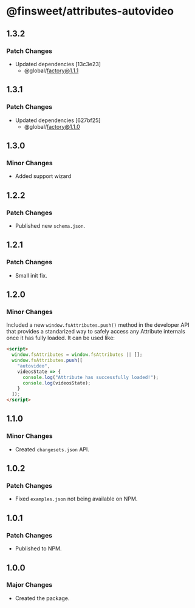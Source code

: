 # @finsweet/attributes-autovideo

## 1.3.2

### Patch Changes

- Updated dependencies [13c3e23]
  - @global/factory@1.1.1

## 1.3.1

### Patch Changes

- Updated dependencies [627bf25]
  - @global/factory@1.1.0

## 1.3.0

### Minor Changes

- Added support wizard

## 1.2.2

### Patch Changes

- Published new `schema.json`.

## 1.2.1

### Patch Changes

- Small init fix.

## 1.2.0

### Minor Changes

Included a new `window.fsAttributes.push()` method in the developer API that provides a standarized way to safely access any Attribute internals once it has fully loaded.
It can be used like:

```html
<script>
  window.fsAttributes = window.fsAttributes || [];
  window.fsAttributes.push([
    "autovideo",
    videosState => {
      console.log("Attribute has successfully loaded!");
      console.log(videosState);
    }
  ]);
</script>
```

## 1.1.0

### Minor Changes

- Created `changesets.json` API.

## 1.0.2

### Patch Changes

- Fixed `examples.json` not being available on NPM.

## 1.0.1

### Patch Changes

- Published to NPM.

## 1.0.0

### Major Changes

- Created the package.
